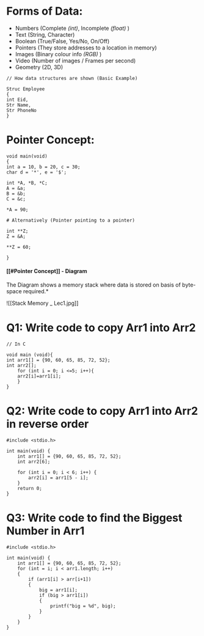# Forms of Data:

- Numbers (Complete *(int)*, Incomplete *(float)* )
- Text (String, Character)
- Boolean (True/False, Yes/No, On/Off)
- Pointers (They store addresses to a location in memory)
- Images (Binary colour info *(RGB)* )
- Video (Number of images / Frames per second)
- Geometry (2D, 3D) 

```
// How data structures are shown (Basic Example)

Struc Employee
{
int Eid,
Str Name,
Str PhoneNo
}
```

# Pointer Concept:

```
void main(void)
{
int a = 10, b = 20, c = 30;
char d = '*', e = '$';

int *A, *B, *C;
A = &a;
B = &b;
C = &c;

*A = 90;

# Alternatively (Pointer pointing to a pointer)

int **Z;
Z = &A;

**Z = 60;

}
```


#### [[#Pointer Concept]] - Diagram

The Diagram shows a memory stack where data is stored on basis of byte-space required.* 

![[Stack Memory _ Lec1.jpg]]
# Q1: Write code to copy Arr1 into Arr2

```
// In C

void main (void){
int arr1[] = {90, 60, 65, 85, 72, 52};
int arr2[];
	for (int i = 0; i <=5; i++){
	arr2[i]=arr1[i];
	}
}
```

# Q2: Write code to copy Arr1 into Arr2 in reverse order

```
#include <stdio.h>

int main(void) {
    int arr1[] = {90, 60, 65, 85, 72, 52};
    int arr2[6];  

    for (int i = 0; i < 6; i++) {
        arr2[i] = arr1[5 - i];  
    }
    return 0;
}

```

# Q3: Write code to find the Biggest Number in Arr1

```
#include <stdio.h>

int main(void) {
    int arr1[] = {90, 60, 65, 85, 72, 52};
    for (int = i; i < arr1.length; i++)
    {
	    if (arr1[i] > arr[i+1])
	    {
		    big = arr1[i];
		    if (big > arr1[i])
		    {
			    printf("big = %d", big);
		    }	    
		}
    }  
}

```
